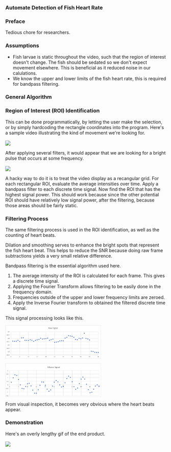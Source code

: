 ### Automate Detection of Fish Heart Rate

### Preface
Tedious chore for researchers. 

### Assumptions
- Fish larvae is static throughout the video, such that the region of interest doesn't change. The fish should be sedated so we don't expect movement elsewhere. This is beneficial as it reduced noise in our calulations.
- We know the upper and lower limits of the fish heart rate, this is required for bandpass filtering.

### General Algorithm

### Region of Interest (ROI) Identification
This can be done programmatically, by letting the user make the selection, or by simply hardcoding the rectangle coordinates into the program. Here's a sample video illustrating the kind of movement we're looking for.

<a href="https://github.com/h397wang/Fish-Heart-Rate/blob/master/DemoVids/fish_heart_rate_trimmed.gif"><img src="https://github.com/h397wang/Fish-Heart-Rate/blob/master/DemoVids/fish_heart_rate_trimmed.gif" align="center" ></a> 

After applying several filters, it would appear that we are looking for a bright pulse that occurs at some frequency.

<a href="https://github.com/h397wang/Fish-Heart-Rate/blob/master/DemoVids/fish_heart_rate_filtered.gif"><img src="https://github.com/h397wang/Fish-Heart-Rate/blob/master/DemoVids/fish_heart_rate_filtered.gif" align="center" ></a> 

A hacky way to do it is to treat the video display as a recangular grid. For each rectangular ROI, evaluate the average intensities over time. Apply a bandpass filter to each discrete time signal. Now find the ROI that has the highest signal power. This should work because since the other potential ROI should have relatively low signal power, after the filtering, because those areas should be fairly static. 

### Filtering Process
The same filtering process is used in the ROI identification, as well as the counting of heart beats. 

Dilation and smoothing serves to enhance the bright spots that represent the fish heart beat. This helps to reduce the SNR because doing raw frame subtractions yields a very small relative difference.

Bandpass filtering is the essential algorithm used here.
1. The average intensity of the ROI is calculated for each frame. This gives a discrete time signal.
2. Applying the Fourier Transform allows filtering to be easily done in the frequency domain.
3. Frequencies outside of the upper and lower frequency limits are zeroed.
4. Apply the Inverse Fourier transform to obtained the filtered discrete time signal.

This signal processing looks like this.

<a href="https://github.com/h397wang/Fish-Heart-Rate/blob/master/Output/raw_signal.png"><img src="https://github.com/h397wang/Fish-Heart-Rate/blob/master/Output/raw_signal.png" align="top" width="300" ></a>

<a href="https://github.com/h397wang/Fish-Heart-Rate/blob/master/Output/filtered_signal.png"><img src="https://github.com/h397wang/Fish-Heart-Rate/blob/master/Output/filtered_signal.png" align="top" width="300" ></a>  

From visual inspection, it becomes very obvious where the heart beats appear.

### Demonstration
Here's an overly lengthy gif of the end product.

<a href="https://github.com/h397wang/Fish-Heart-Rate/blob/master/DemoVids/fish_heart_rate_demo_10sec.gif"><img src="https://github.com/h397wang/Fish-Heart-Rate/blob/master/DemoVids/fish_heart_rate_demo_10sec.gif" align="center" ></a>
